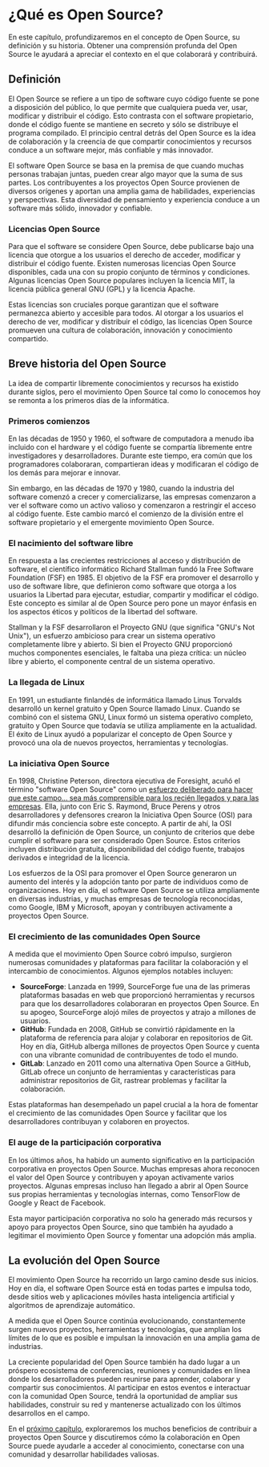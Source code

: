 # ¿Qué es Open Source?

En este capítulo, profundizaremos en el concepto de Open Source, su definición y su historia. Obtener una comprensión profunda del Open Source le ayudará a apreciar el contexto en el que colaborará y contribuirá.

## Definición

El Open Source se refiere a un tipo de software cuyo código fuente se pone a disposición del público, lo que permite que cualquiera pueda ver, usar, modificar y distribuir el código. Esto contrasta con el software propietario, donde el código fuente se mantiene en secreto y sólo se distribuye el programa compilado. El principio central detrás del Open Source es la idea de colaboración y la creencia de que compartir conocimientos y recursos conduce a un software mejor, más confiable y más innovador.

El software Open Source se basa en la premisa de que cuando muchas personas trabajan juntas, pueden crear algo mayor que la suma de sus partes. Los contribuyentes a los proyectos Open Source provienen de diversos orígenes y aportan una amplia gama de habilidades, experiencias y perspectivas. Esta diversidad de pensamiento y experiencia conduce a un software más sólido, innovador y confiable.

### Licencias Open Source

Para que el software se considere Open Source, debe publicarse bajo una licencia que otorgue a los usuarios el derecho de acceder, modificar y distribuir el código fuente. Existen numerosas licencias Open Source disponibles, cada una con su propio conjunto de términos y condiciones. Algunas licencias Open Source populares incluyen la licencia MIT, la licencia pública general GNU (GPL) y la licencia Apache.

Estas licencias son cruciales porque garantizan que el software permanezca abierto y accesible para todos. Al otorgar a los usuarios el derecho de ver, modificar y distribuir el código, las licencias Open Source promueven una cultura de colaboración, innovación y conocimiento compartido.

## Breve historia del Open Source

La idea de compartir libremente conocimientos y recursos ha existido durante siglos, pero el movimiento Open Source tal como lo conocemos hoy se remonta a los primeros días de la informática.

### Primeros comienzos

En las décadas de 1950 y 1960, el software de computadora a menudo iba incluido con el hardware y el código fuente se compartía libremente entre investigadores y desarrolladores. Durante este tiempo, era común que los programadores colaboraran, compartieran ideas y modificaran el código de los demás para mejorar e innovar.

Sin embargo, en las décadas de 1970 y 1980, cuando la industria del software comenzó a crecer y comercializarse, las empresas comenzaron a ver el software como un activo valioso y comenzaron a restringir el acceso al código fuente. Este cambio marcó el comienzo de la división entre el software propietario y el emergente movimiento Open Source.

### El nacimiento del software libre

En respuesta a las crecientes restricciones al acceso y distribución de software, el científico informático Richard Stallman fundó la Free Software Foundation (FSF) en 1985. El objetivo de la FSF era promover el desarrollo y uso de software libre, que definieron como software que otorga a los usuarios la Libertad para ejecutar, estudiar, compartir y modificar el código. Este concepto es similar al de Open Source pero pone un mayor énfasis en los aspectos éticos y políticos de la libertad del software.

Stallman y la FSF desarrollaron el Proyecto GNU (que significa "GNU's Not Unix"), un esfuerzo ambicioso para crear un sistema operativo completamente libre y abierto. Si bien el Proyecto GNU proporcionó muchos componentes esenciales, le faltaba una pieza crítica: un núcleo libre y abierto, el componente central de un sistema operativo.

### La llegada de Linux

En 1991, un estudiante finlandés de informática llamado Linus Torvalds desarrolló un kernel gratuito y Open Source llamado Linux. Cuando se combinó con el sistema GNU, Linux formó un sistema operativo completo, gratuito y Open Source que todavía se utiliza ampliamente en la actualidad. El éxito de Linux ayudó a popularizar el concepto de Open Source y provocó una ola de nuevos proyectos, herramientas y tecnologías.

### La iniciativa Open Source

En 1998, Christine Peterson, directora ejecutiva de Foresight, acuñó el término "software Open Source" como un [esfuerzo deliberado para hacer que este campo... sea más comprensible para los recién llegados y para las empresas](https://opensource.com/article/18/2/coining-term-open-source-software). Ella, junto con Eric S. Raymond, Bruce Perens y otros desarrolladores y defensores crearon la Iniciativa Open Source (OSI) para difundir más conciencia sobre este concepto. A partir de ahí, la OSI desarrolló la definición de Open Source, un conjunto de criterios que debe cumplir el software para ser considerado Open Source. Estos criterios incluyen distribución gratuita, disponibilidad del código fuente, trabajos derivados e integridad de la licencia.

Los esfuerzos de la OSI para promover el Open Source generaron un aumento del interés y la adopción tanto por parte de individuos como de organizaciones. Hoy en día, el software Open Source se utiliza ampliamente en diversas industrias, y muchas empresas de tecnología reconocidas, como Google, IBM y Microsoft, apoyan y contribuyen activamente a proyectos Open Source.

### El crecimiento de las comunidades Open Source

A medida que el movimiento Open Source cobró impulso, surgieron numerosas comunidades y plataformas para facilitar la colaboración y el intercambio de conocimientos. Algunos ejemplos notables incluyen:

- **SourceForge**: Lanzada en 1999, SourceForge fue una de las primeras plataformas basadas en web que proporcionó herramientas y recursos para que los desarrolladores colaboraran en proyectos Open Source. En su apogeo, SourceForge alojó miles de proyectos y atrajo a millones de usuarios.
- **GitHub**: Fundada en 2008, GitHub se convirtió rápidamente en la plataforma de referencia para alojar y colaborar en repositorios de Git. Hoy en día, GitHub alberga millones de proyectos Open Source y cuenta con una vibrante comunidad de contribuyentes de todo el mundo.
- **GitLab**: Lanzado en 2011 como una alternativa Open Source a GitHub, GitLab ofrece un conjunto de herramientas y características para administrar repositorios de Git, rastrear problemas y facilitar la colaboración.

Estas plataformas han desempeñado un papel crucial a la hora de fomentar el crecimiento de las comunidades Open Source y facilitar que los desarrolladores contribuyan y colaboren en proyectos.

### El auge de la participación corporativa

En los últimos años, ha habido un aumento significativo en la participación corporativa en proyectos Open Source. Muchas empresas ahora reconocen el valor del Open Source y contribuyen y apoyan activamente varios proyectos. Algunas empresas incluso han llegado a abrir al Open Source sus propias herramientas y tecnologías internas, como TensorFlow de Google y React de Facebook.

Esta mayor participación corporativa no solo ha generado más recursos y apoyo para proyectos Open Source, sino que también ha ayudado a legitimar el movimiento Open Source y fomentar una adopción más amplia.

## La evolución del Open Source

El movimiento Open Source ha recorrido un largo camino desde sus inicios. Hoy en día, el software Open Source está en todas partes e impulsa todo, desde sitios web y aplicaciones móviles hasta inteligencia artificial y algoritmos de aprendizaje automático.

A medida que el Open Source continúa evolucionando, constantemente surgen nuevos proyectos, herramientas y tecnologías, que amplían los límites de lo que es posible e impulsan la innovación en una amplia gama de industrias.

La creciente popularidad del Open Source también ha dado lugar a un próspero ecosistema de conferencias, reuniones y comunidades en línea donde los desarrolladores pueden reunirse para aprender, colaborar y compartir sus conocimientos. Al participar en estos eventos e interactuar con la comunidad Open Source, tendrá la oportunidad de ampliar sus habilidades, construir su red y mantenerse actualizado con los últimos desarrollos en el campo.

En el [próximo capítulo](por-que-open-source.md), exploraremos los muchos beneficios de contribuir a proyectos Open Source y discutiremos cómo la colaboración en Open Source puede ayudarle a acceder al conocimiento, conectarse con una comunidad y desarrollar habilidades valiosas.